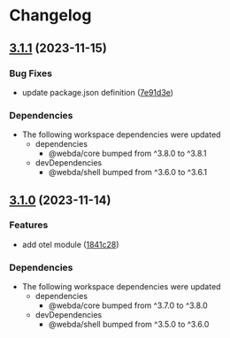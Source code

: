 # Changelog

## [3.1.1](https://github.com/loopingz/webda.io/compare/otel-v3.1.0...otel-v3.1.1) (2023-11-15)


### Bug Fixes

* update package.json definition ([7e91d3e](https://github.com/loopingz/webda.io/commit/7e91d3e3b8903e773d155a2d26d4eec8a500c984))


### Dependencies

* The following workspace dependencies were updated
  * dependencies
    * @webda/core bumped from ^3.8.0 to ^3.8.1
  * devDependencies
    * @webda/shell bumped from ^3.6.0 to ^3.6.1

## [3.1.0](https://github.com/loopingz/webda.io/compare/otel-v3.0.0...otel-v3.1.0) (2023-11-14)


### Features

* add otel module ([1841c28](https://github.com/loopingz/webda.io/commit/1841c28ab6225f6e2df3068f6869f1487b470d52))


### Dependencies

* The following workspace dependencies were updated
  * dependencies
    * @webda/core bumped from ^3.7.0 to ^3.8.0
  * devDependencies
    * @webda/shell bumped from ^3.5.0 to ^3.6.0
